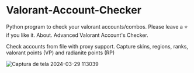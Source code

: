 #  Valorant-Account-Checker

Python program to check your valorant accounts/combos. Please leave a ⭐ if you like it. About. Advanced Valorant Account's Checker.

Check accounts from file with proxy support. Capture skins, regions, ranks, valorant points (VP) and radianite points (RP)


![Captura de tela 2024-03-29 113039](https://github.com/Yosh1m/Valorant-Checker/assets/44181494/69dd6a1c-e821-4ca2-80a5-bc600862898b)
